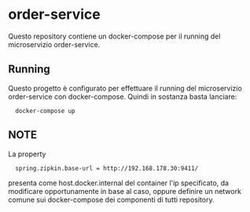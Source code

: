 # order-service
Questo repository contiene un docker-compose per il running del microservizio
order-service.

## Running
Questo progetto è configurato per effettuare il running del microservizio 
order-service con docker-compose.
Quindi in sostanza basta lanciare:

      docker-compose up
	  
## NOTE
La property 

      spring.zipkin.base-url = http://192.168.178.30:9411/

presenta come host.docker.internal del container l'ip specificato,
da modificare opportunamente in base al caso, oppure definire un network
comune sui docker-compose dei componenti di tutti repository.